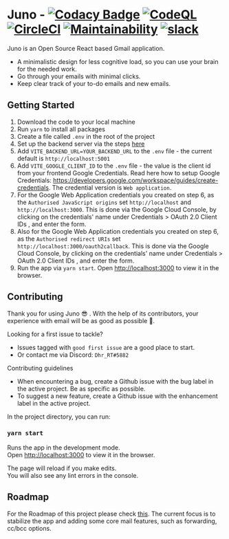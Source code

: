 # Juno - [![Codacy Badge](https://app.codacy.com/project/badge/Grade/8cf13c07c4294ab9acad70f593c88259)](https://www.codacy.com/gh/Elysium-Labs-EU/juno-core/dashboard?utm_source=github.com&utm_medium=referral&utm_content=Elysium-Labs-EU/juno-core&utm_campaign=Badge_Grade) [![CodeQL](https://github.com/Elysium-Labs-EU/react-gmail-core/actions/workflows/codeql-analysis.yml/badge.svg)](https://github.com/Elysium-Labs-EU/react-gmail-core/actions/workflows/codeql-analysis.yml) [![CircleCI](https://circleci.com/gh/Elysium-Labs-EU/juno-core/tree/main.svg?style=svg)](https://circleci.com/gh/Elysium-Labs-EU/juno-core/tree/main) [![Maintainability](https://api.codeclimate.com/v1/badges/c56ab6903c629b68bd70/maintainability)](https://codeclimate.com/github/Elysium-Labs-EU/juno-core/maintainability) [![slack](https://img.shields.io/badge/Slack-Community-important)](https://join.slack.com/t/slack-pfs5354/shared_invite/zt-1dnnwr9wn-njkaaxES_sUWywV2~JANjg)

Juno is an Open Source React based Gmail application.

- A minimalistic design for less cognitive load, so you can use your brain for the needed work.
- Go through your emails with minimal clicks.
- Keep clear track of your to-do emails and new emails.

## Getting Started

1.  Download the code to your local machine
2.  Run `yarn` to install all packages
3.  Create a file called `.env` in the root of the project
4.  Set up the backend server via the steps [here](https://github.com/Elysium-Labs-EU/juno-backend-service/blob/main/README.md)
5.  Add `VITE_BACKEND_URL=YOUR_BACKEND_URL` to the `.env` file - the current default is `http://localhost:5001`
6.  Add `VITE_GOOGLE_CLIENT_ID` to the `.env` file - the value is the client id from your frontend Google Credentials. Read here how to setup Google Credentials: https://developers.google.com/workspace/guides/create-credentials. The credential version is `Web application`.
7.  For the Google Web Application credentials you created on step 6, as the `Authorised JavaScript origins` set `http://localhost` and `http://localhost:3000`. This is done via the Google Cloud Console, by clicking on the credentials' name under Credentials > OAuth 2.0 Client IDs , and enter the form.
8.  Also for the Google Web Application credentials you created on step 6, as the `Authorised redirect URIs` set `http://localhost:3000/oauth2callback`. This is done via the Google Cloud Console, by clicking on the credentials' name under Credentials > OAuth 2.0 Client IDs , and enter the form.
8.  Run the app via `yarn start`. Open [http://localhost:3000](http://localhost:3000) to view it in the browser.

## Contributing

Thank you for using Juno 😎 . With the help of its contributors, your experience with email will be as good as possible 🚀.

Looking for a first issue to tackle?

- Issues tagged with `good first issue` are a good place to start.
- Or contact me via Discord: `Dhr_RT#5882`

Contributing guidelines

- When encountering a bug, create a Github issue with the bug label in the active project. Be as specific as possible.
- To suggest a new feature, create a Github issue with the enhancement label in the active project.

In the project directory, you can run:

### `yarn start`

Runs the app in the development mode.\
Open [http://localhost:3000](http://localhost:3000) to view it in the browser.

The page will reload if you make edits.\
You will also see any lint errors in the console.

## Roadmap

For the Roadmap of this project please check [this](https://github.com/Elysium-Labs-EU/juno-core/projects/1).
The current focus is to stabilize the app and adding some core mail features, such as forwarding, cc/bcc options.

